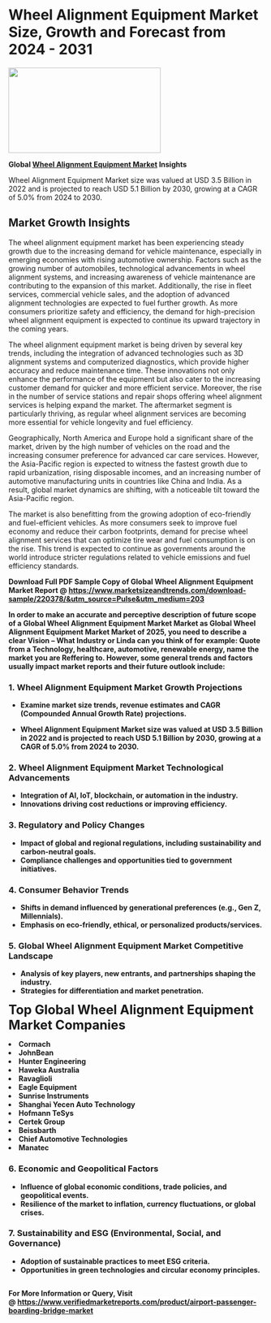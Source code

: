 <H1>Wheel Alignment Equipment Market Size, Growth and Forecast from 2024 - 2031</H1><img class="aligncenter size-medium wp-image-584254" src="https://thirdeyenews.in/wp-content/uploads/2024/09/Global-Market-Research-300x168.jpeg" alt="" width="300" height="168" /><p><strong>Global&nbsp;<a href="https://www.marketsizeandtrends.com/download-sample/220378/&amp;utm_source=Pulse&amp;utm_medium=203">Wheel Alignment Equipment Market</a> Insights</strong></p><p>Wheel Alignment Equipment Market size was valued at USD 3.5 Billion in 2022 and is projected to reach USD 5.1 Billion by 2030, growing at a CAGR of 5.0% from 2024 to 2030.</p><p><h2>Market Growth Insights</h2> <p>The wheel alignment equipment market has been experiencing steady growth due to the increasing demand for vehicle maintenance, especially in emerging economies with rising automotive ownership. Factors such as the growing number of automobiles, technological advancements in wheel alignment systems, and increasing awareness of vehicle maintenance are contributing to the expansion of this market. Additionally, the rise in fleet services, commercial vehicle sales, and the adoption of advanced alignment technologies are expected to fuel further growth. As more consumers prioritize safety and efficiency, the demand for high-precision wheel alignment equipment is expected to continue its upward trajectory in the coming years.</p> <p><strong></strong></p> <p>The wheel alignment equipment market is being driven by several key trends, including the integration of advanced technologies such as 3D alignment systems and computerized diagnostics, which provide higher accuracy and reduce maintenance time. These innovations not only enhance the performance of the equipment but also cater to the increasing customer demand for quicker and more efficient service. Moreover, the rise in the number of service stations and repair shops offering wheel alignment services is helping expand the market. The aftermarket segment is particularly thriving, as regular wheel alignment services are becoming more essential for vehicle longevity and fuel efficiency.</p> <p>Geographically, North America and Europe hold a significant share of the market, driven by the high number of vehicles on the road and the increasing consumer preference for advanced car care services. However, the Asia-Pacific region is expected to witness the fastest growth due to rapid urbanization, rising disposable incomes, and an increasing number of automotive manufacturing units in countries like China and India. As a result, global market dynamics are shifting, with a noticeable tilt toward the Asia-Pacific region.</p> <p>The market is also benefitting from the growing adoption of eco-friendly and fuel-efficient vehicles. As more consumers seek to improve fuel economy and reduce their carbon footprints, demand for precise wheel alignment services that can optimize tire wear and fuel consumption is on the rise. This trend is expected to continue as governments around the world introduce stricter regulations related to vehicle emissions and fuel efficiency standards.</p> <p><strong></p><p><span class=""><strong>Download Full PDF Sample Copy of Global Wheel Alignment Equipment Market Report</strong> @ <a href="https://www.marketsizeandtrends.com/download-sample/220378/&amp;utm_source=Pulse&amp;utm_medium=203" target="_blank">https://www.marketsizeandtrends.com/download-sample/220378/&amp;utm_source=Pulse&amp;utm_medium=203</a></span></p><p>In order to make an accurate and perceptive description of future scope of a Global&nbsp;Wheel Alignment Equipment Market Market as Global&nbsp;Wheel Alignment Equipment Market Market of 2025, you need to describe a clear Vision &ndash; What Industry or Linda can you think of for example: Quote from a Technology, healthcare, automotive, renewable energy, name the market you are Reffering to. However, some general trends and factors usually impact market reports and their future outlook include:</p><h3>1.&nbsp;<strong>Wheel Alignment Equipment Market Growth Projections</strong></h3><ul><li>Examine market size trends, revenue estimates and CAGR (Compounded Annual Growth Rate) projections.</li><li><p>Wheel Alignment Equipment Market size was valued at USD 3.5 Billion in 2022 and is projected to reach USD 5.1 Billion by 2030, growing at a CAGR of 5.0% from 2024 to 2030.</p></li></ul><h3>2.&nbsp;<strong>Wheel Alignment Equipment Market Technological Advancements</strong></h3><ul><li>Integration of AI, IoT, blockchain, or automation in the industry.</li><li>Innovations driving cost reductions or improving efficiency.</li></ul><h3>3.&nbsp;<strong>Regulatory and Policy Changes</strong></h3><ul><li>Impact of global and regional regulations, including sustainability and carbon-neutral goals.</li><li>Compliance challenges and opportunities tied to government initiatives.</li></ul><h3>4.&nbsp;<strong>Consumer Behavior Trends</strong></h3><ul><li>Shifts in demand influenced by generational preferences (e.g., Gen Z, Millennials).</li><li>Emphasis on eco-friendly, ethical, or personalized products/services.</li></ul><h3>5.&nbsp;<strong>Global Wheel Alignment Equipment Market Competitive Landscape</strong></h3><ul><li>Analysis of key players, new entrants, and partnerships shaping the industry.</li><li>Strategies for differentiation and market penetration.</li></ul><p data-pm-slice="1 1 []"><span style="color: inherit; font-family: inherit; font-size: 25px;">Top Global Wheel Alignment Equipment Market Companies</span></p><div class="" data-test-id=""><p><li>Cormach</li><li> JohnBean</li><li> Hunter Engineering</li><li> Haweka Australia</li><li> Ravaglioli</li><li> Eagle Equipment</li><li> Sunrise Instruments</li><li> Shanghai Yecen Auto Technology</li><li> Hofmann TeSys</li><li> Certek Group</li><li> Beissbarth</li><li> Chief Automotive Technologies</li><li> Manatec</li></p></div><h3>6.&nbsp;<strong>Economic and Geopolitical Factors</strong></h3><ul><li>Influence of global economic conditions, trade policies, and geopolitical events.</li><li>Resilience of the market to inflation, currency fluctuations, or global crises.</li></ul><h3>7.&nbsp;<strong>Sustainability and ESG (Environmental, Social, and Governance)</strong></h3><ul><li>Adoption of sustainable practices to meet ESG criteria.</li><li>Opportunities in green technologies and circular economy principles.</li></ul><h2><strong style="font-size: 14px;">For More Information or Query, Visit @&nbsp;</strong><a style="background-color: #ffffff; font-size: 14px;" href="https://www.marketsizeandtrends.com/report/wheel-alignment-equipment-market/" target="_blank">https://www.verifiedmarketreports.com/product/airport-passenger-boarding-bridge-market</a></h2>
